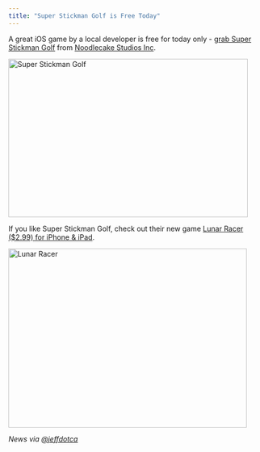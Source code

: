 ```yaml
---
title: "Super Stickman Golf is Free Today"
---
```

<p>A great iOS game by a local developer is free for today only - <a href="https://click.linksynergy.com/fs-bin/stat?id=6PFrOqNV4B8&offerid=146261&type=3&subid=0&tmpid=1826&RD_PARM1=http%253A%252F%252Fitunes.apple.com%252Fca%252Fapp%252Fsuper-stickman-golf%252Fid397049430%253Fmt%253D8%2526uo%253D4%2526partnerId%253D30" target="itunes_store">grab Super Stickman Golf</a> from <a href="https://click.linksynergy.com/fs-bin/stat?id=6PFrOqNV4B8&offerid=146261&type=3&subid=0&tmpid=1826&RD_PARM1=http%253A%252F%252Fitunes.apple.com%252Fca%252Fartist%252Fnoodlecake-studios-inc%252Fid370828169%253Fuo%253D4%2526partnerId%253D30" target="itunes_store">Noodlecake Studios Inc</a>.</p>
<p><img src="https://chrisenns.com/wp-content/uploads/2012/03/Super-Stickman-Golf.jpg" alt="Super Stickman Golf" title="Super Stickman Golf" width="474" height="314" class="aligncenter size-full wp-image-20232" /></p>
<p>If you like Super Stickman Golf, check out their new game <a href="https://click.linksynergy.com/fs-bin/stat?id=6PFrOqNV4B8&offerid=146261&type=3&subid=0&tmpid=1826&RD_PARM1=http%253A%252F%252Fitunes.apple.com%252Fca%252Fapp%252Flunar-racer%252Fid474300148%253Fmt%253D8%2526uo%253D4%2526partnerId%253D30" target="itunes_store">Lunar Racer ($2.99) for iPhone &amp; iPad</a>.</p>
<p><img src="https://chrisenns.com/wp-content/uploads/2012/03/Lunar-Racer.jpg" alt="Lunar Racer" title="Lunar Racer" width="472" height="355" class="aligncenter size-full wp-image-20233" /></p>
<p><em>News via <a href="https://twitter.com/jeffdotca/status/183240623036440576">@jeffdotca</a></em></p>
